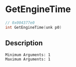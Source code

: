 # GetEngineTime
```c
// 0x004377e0
int GetEngineTime(unk p0)
```
## Description
```
Minimum Arguments: 1
Maximum Arguments: 1
```
